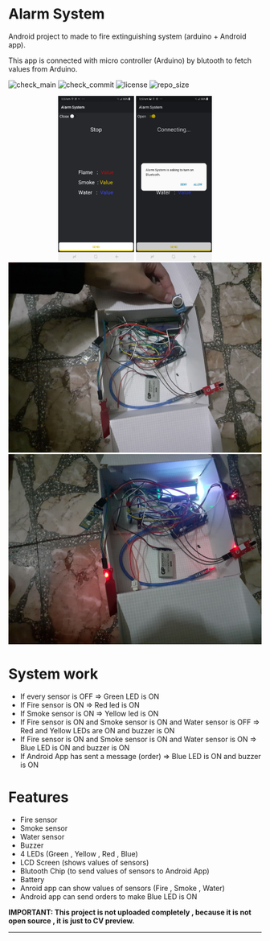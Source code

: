 # Alarm System

Android project to made to fire extinguishing system (arduino + Android app).

This app is connected with micro controller (Arduino) by blutooth to fetch values from Arduino.


![check_main](https://img.shields.io/github/checks-status/ABDULKARIMALBAIK/alarm_system/main?color=green&label=check_main&logo=github&style=flat-square)
![check_commit](https://img.shields.io/github/checks-status/ABDULKARIMALBAIK/alarm_system/main?color=blue&label=check_commit&logo=github&style=flat-square)
![license](https://img.shields.io/github/license/ABDULKARIMALBAIK/alarm_system?color=yellow&label=license&logo=github&style=flat-square)
![repo_size](https://img.shields.io/github/languages/code-size/ABDULKARIMALBAIK/alarm_system?color=red&label=repo_size&logo=github&style=flat-square)




<div align="center">
<img src="https://github.com/ABDULKARIMALBAIK/alarm_system/raw/main/screenshots/Alarm1.jpg" width="30%" height="30%" alt="photo1"/>
<img src="https://github.com/ABDULKARIMALBAIK/alarm_system/raw/main/screenshots/Alarm2.jpg" width="30%" height="30%" alt="photo2"/>
</div>




<div align="center">
<img src="https://github.com/ABDULKARIMALBAIK/alarm_system/raw/main/screenshots/Alarm3.jpg" width="600" alt="photo3"/>
<img src="https://github.com/ABDULKARIMALBAIK/alarm_system/raw/main/screenshots/Alarm4.jpg" width="600" alt="photo4"/>
</div>




# System work
- If every sensor is OFF  =>  Green LED is ON
- If Fire sensor is ON    =>  Red led is ON
- If Smoke sensor is ON   =>  Yellow led is ON
- If Fire sensor is ON and Smoke sensor is ON and Water sensor is OFF  =>  Red and Yellow LEDs are ON  and  buzzer is ON
- If Fire sensor is ON and Smoke sensor is ON and Water sensor is ON   =>  Blue LED is ON  and  buzzer is ON
- If Android App has sent a message (order)  =>  Blue LED is ON  and  buzzer is ON



# Features

- Fire sensor
- Smoke sensor
- Water sensor
- Buzzer
- 4 LEDs (Green , Yellow , Red , Blue)
- LCD Screen (shows values of sensors)
- Blutooth Chip (to send values of sensors to Android App)
- Battery
- Anroid app can show values of sensors (Fire , Smoke , Water)
- Android app can send orders to make Blue LED is ON



**IMPORTANT: This project is not uploaded completely , because it is not open source , it is just to CV preview.**

---
